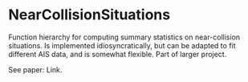 # NearCollisionSituations
Function hierarchy for computing summary statistics on near-collision situations. Is implemented idiosyncratically, but can be adapted to fit different AIS data, and is somewhat flexible. Part of larger project. 

See paper: Link.
